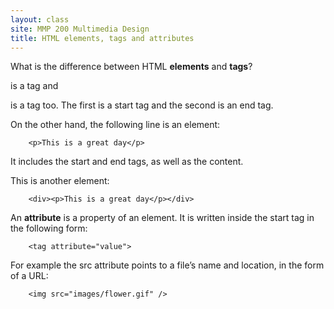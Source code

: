 ```yaml
---
layout: class
site: MMP 200 Multimedia Design
title: HTML elements, tags and attributes
---
```

What is the difference between HTML **elements** and **tags**?
        <p> 
is a tag and 
        </p>
is a tag too. The first is a start tag and the second is an end tag. 

On the other hand, the following line is an element:

        <p>This is a great day</p>
        
It includes the start and end tags, as well as the content.

This is another element:

        <div><p>This is a great day</p></div>

An **attribute** is a property of an element. It is written inside the start tag in the following form:

        <tag attribute="value">
        
For example the src attribute points to a file’s name and location, in the form of a URL:

        <img src="images/flower.gif" />

